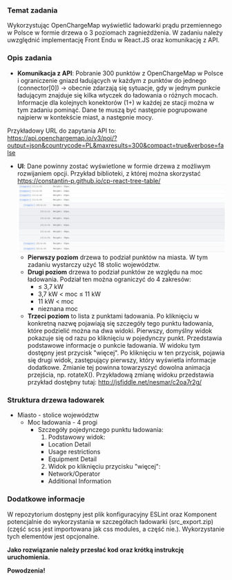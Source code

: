 ### Temat zadania
Wykorzystując OpenChargeMap wyświetlić ładowarki prądu przemiennego w Polsce w formie drzewa o 3 poziomach zagnieżdżenia. W zadaniu należy uwzględnić implementację Front Endu w React.JS oraz komunikację z API.


### Opis zadania
- __Komunikacja z API__: Pobranie 300 punktów z OpenChargeMap w Polsce i ograniczenie gniazd ładujących w każdym z punktów do jednego (connector[0]) → obecnie zdarzają się sytuacje, gdy w jednym punkcie ładującym znajduje się kilka wtyczek do ładowania o różnych mocach. Informacje dla kolejnych konektorów (1+) w każdej ze stacji można w tym zadaniu pominąć.
Dane te muszą być następnie pogrupowane najpierw w kontekście miast, a następnie mocy.

Przykładowy URL do zapytania API to: <https://api.openchargemap.io/v3/poi/?output=json&countrycode=PL&maxresults=300&compact=true&verbose=false>

- __UI__: Dane powinny zostać wyświetlone w formie drzewa z możliwym rozwijaniem opcji. Przykład biblioteki, z której można skorzystać <https://constantin-p.github.io/cp-react-tree-table/>
![Example tree image](tree_example.png)
  - __Pierwszy poziom__ drzewa to podział punktów na miasta. W tym zadaniu wystarczy użyć 18 stolic województw.
  - __Drugi poziom__ drzewa to podział punktów ze względu na moc ładowania. Podział ten można ograniczyć do 4 zakresów:
    - ≤ 3,7 kW
    - 3,7 kW < moc ≤ 11 kW
    - 11 kW < moc
    - nieznana moc
  - __Trzeci poziom__ to lista z punktami ładowania. Po kliknięciu w konkretną nazwę pojawiają się szczegóły tego punktu ładowania, które podzielić można na dwa widoki. Pierwszy, domyślny widok pokazuje się od razu po kliknięciu w pojedynczy punkt. Przedstawia podstawowe informacje o punkcie ładowania. W widoku tym dostępny jest przycisk "więcej". Po kliknięciu w ten przycisk, pojawia się drugi widok, zastępujący pierwszy, który wyświetla informacje dodatkowe. Zmianie tej powinna towarzyszyć dowolna animacja przejścia, np. rotateX(). Przykładową zmianę widoku przedstawia przykład dostęþny tutaj: <http://jsfiddle.net/nesmar/c2oa7r2g/>

### Struktura drzewa ładowarek
- Miasto - stolice województw
  - Moc ładowania - 4 progi
    - Szczegóły pojedynczego punktu ładowania:
      1. Podstawowy widok:
        - Location Detail
        - Usage restrictions
        - Equipment Detail
      2. Widok po kliknięciu przycisku "więcej":
        - Network/Operator
        - Additional Information

### Dodatkowe informacje
W repozytorium dostępny jest plik konfiguracyjny ESLint oraz Komponent potencjalnie do wykorzystania w szczegółach ładowarki (src_export.zip) (część scss jest importowana jak css modules, a część nie.). Wykorzystanie tych elementów jest opcjonalne.

__Jako rozwiązanie należy przesłać kod oraz krótką instrukcję uruchomienia.__

__Powodzenia!__
